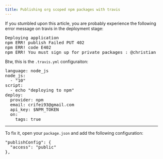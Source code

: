 ```yaml
---
title: Publishing org scoped npm packages with travis
---
```


If you stumbled upon this article, you are probably experience the following error message on travis in the deployment stage:

<pre>
Deploying application
npm ERR! publish Failed PUT 402
npm ERR! code E402
npm ERR! You must sign up for private packages : @christian_fei/pocket-sync
</pre>

Btw, this is the `.travis.yml` configuraiton:

<pre>
language: node_js
node_js:
  - "10"
script:
  - echo "deploying to npm"
deploy:
  provider: npm
  email: crifei93@gmail.com
  api_key: $NPM_TOKEN
  on:
    tags: true
</pre>

---

To fix it, open your `package.json` and add the following configuration:

<pre>
"publishConfig": {
  "access": "public"
},
</pre>

